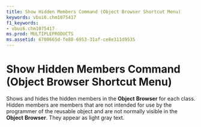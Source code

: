 ```yaml
---
title: Show Hidden Members Command (Object Browser Shortcut Menu)
keywords: vbui6.chm1075417
f1_keywords:
- vbui6.chm1075417
ms.prod: MULTIPLEPRODUCTS
ms.assetid: 6700665d-fe88-6953-31af-ce8e311d9535
---
```



# Show Hidden Members Command (Object Browser Shortcut Menu)

Shows and hides the hidden members in the  **Object** **Browser** for each class. Hidden members are members that are not intended for use by the programmer of the reusable object and are not normally visible in the **Object** **Browser**. They appear as light gray text.


